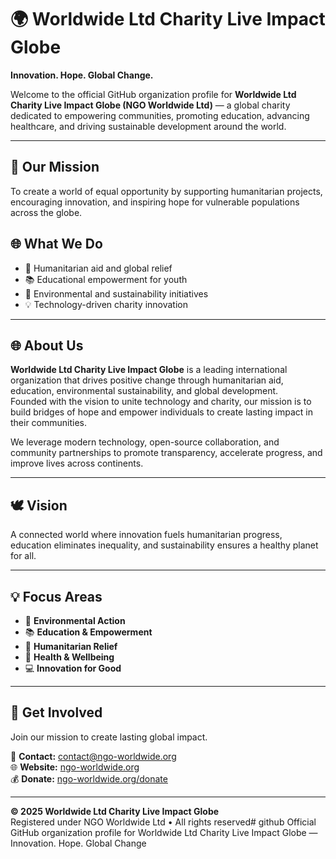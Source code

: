 # 🌍 Worldwide Ltd Charity Live Impact Globe  
**Innovation. Hope. Global Change.**

Welcome to the official GitHub organization profile for **Worldwide Ltd Charity Live Impact Globe (NGO Worldwide Ltd)** — a global charity dedicated to empowering communities, promoting education, advancing healthcare, and driving sustainable development around the world.  

---

## 💫 Our Mission  
To create a world of equal opportunity by supporting humanitarian projects, encouraging innovation, and inspiring hope for vulnerable populations across the globe.

## 🌐 What We Do  
- 🤝 Humanitarian aid and global relief  
- 📚 Educational empowerment for youth  
- 🌱 Environmental and sustainability initiatives  
- 💡 Technology-driven charity innovation  

---

## 🌐 About Us  

**Worldwide Ltd Charity Live Impact Globe** is a leading international organization that drives positive change through humanitarian aid, education, environmental sustainability, and global development.  
Founded with the vision to unite technology and charity, our mission is to build bridges of hope and empower individuals to create lasting impact in their communities.  

We leverage modern technology, open-source collaboration, and community partnerships to promote transparency, accelerate progress, and improve lives across continents.

---

## 🕊️ Vision  
A connected world where innovation fuels humanitarian progress, education eliminates inequality, and sustainability ensures a healthy planet for all.

---

## 💡 Focus Areas  
- 🌱 **Environmental Action**  
- 📚 **Education & Empowerment**  
- 💖 **Humanitarian Relief**  
- 💊 **Health & Wellbeing**  
- 💻 **Innovation for Good**

---

## 🤝 Get Involved  
Join our mission to create lasting global impact.  

📧 **Contact:** contact@ngo-worldwide.org  
🌐 **Website:** [ngo-worldwide.org](https://ngo-worldwide.org)  
💰 **Donate:** [ngo-worldwide.org/donate](https://ngo-worldwide.org/donate)

---

**© 2025 Worldwide Ltd Charity Live Impact Globe**  
Registered under NGO Worldwide Ltd • All rights reserved# github
Official GitHub organization profile for Worldwide Ltd Charity Live Impact Globe — Innovation. Hope. Global Change
